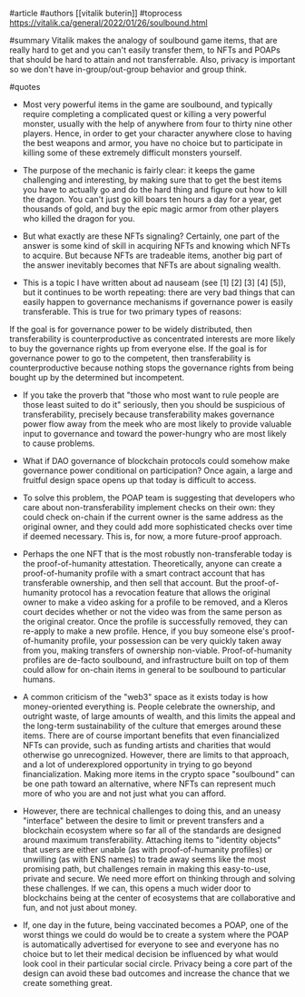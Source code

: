 #article 
#authors [[vitalik buterin]]
#toprocess 
https://vitalik.ca/general/2022/01/26/soulbound.html

#summary 
Vitalik makes the analogy of soulbound game items, that are really hard to get and you can't easily transfer them, to NFTs and POAPs that should be hard to attain and not transferrable. Also, privacy is important so we don't have in-group/out-group behavior and group think.

#quotes 
* Most very powerful items in the game are soulbound, and typically require completing a complicated quest or killing a very powerful monster, usually with the help of anywhere from four to thirty nine other players. Hence, in order to get your character anywhere close to having the best weapons and armor, you have no choice but to participate in killing some of these extremely difficult monsters yourself.

* The purpose of the mechanic is fairly clear: it keeps the game challenging and interesting, by making sure that to get the best items you have to actually go and do the hard thing and figure out how to kill the dragon. You can't just go kill boars ten hours a day for a year, get thousands of gold, and buy the epic magic armor from other players who killed the dragon for you.

* But what exactly are these NFTs signaling? Certainly, one part of the answer is some kind of skill in acquiring NFTs and knowing which NFTs to acquire. But because NFTs are tradeable items, another big part of the answer inevitably becomes that NFTs are about signaling wealth.

* This is a topic I have written about ad nauseam (see [1] [2] [3] [4] [5]), but it continues to be worth repeating: there are very bad things that can easily happen to governance mechanisms if governance power is easily transferable. This is true for two primary types of reasons:

If the goal is for governance power to be widely distributed, then transferability is counterproductive as concentrated interests are more likely to buy the governance rights up from everyone else.
If the goal is for governance power to go to the competent, then transferability is counterproductive because nothing stops the governance rights from being bought up by the determined but incompetent.

* If you take the proverb that "those who most want to rule people are those least suited to do it" seriously, then you should be suspicious of transferability, precisely because transferability makes governance power flow away from the meek who are most likely to provide valuable input to governance and toward the power-hungry who are most likely to cause problems.

* What if DAO governance of blockchain protocols could somehow make governance power conditional on participation? Once again, a large and fruitful design space opens up that today is difficult to access.

* To solve this problem, the POAP team is suggesting that developers who care about non-transferability implement checks on their own: they could check on-chain if the current owner is the same address as the original owner, and they could add more sophisticated checks over time if deemed necessary. This is, for now, a more future-proof approach.

* Perhaps the one NFT that is the most robustly non-transferable today is the proof-of-humanity attestation. Theoretically, anyone can create a proof-of-humanity profile with a smart contract account that has transferable ownership, and then sell that account. But the proof-of-humanity protocol has a revocation feature that allows the original owner to make a video asking for a profile to be removed, and a Kleros court decides whether or not the video was from the same person as the original creator. Once the profile is successfully removed, they can re-apply to make a new profile. Hence, if you buy someone else's proof-of-humanity profile, your possession can be very quickly taken away from you, making transfers of ownership non-viable. Proof-of-humanity profiles are de-facto soulbound, and infrastructure built on top of them could allow for on-chain items in general to be soulbound to particular humans.

* A common criticism of the "web3" space as it exists today is how money-oriented everything is. People celebrate the ownership, and outright waste, of large amounts of wealth, and this limits the appeal and the long-term sustainability of the culture that emerges around these items. There are of course important benefits that even financialized NFTs can provide, such as funding artists and charities that would otherwise go unrecognized. However, there are limits to that approach, and a lot of underexplored opportunity in trying to go beyond financialization. Making more items in the crypto space "soulbound" can be one path toward an alternative, where NFTs can represent much more of who you are and not just what you can afford.


* However, there are technical challenges to doing this, and an uneasy "interface" between the desire to limit or prevent transfers and a blockchain ecosystem where so far all of the standards are designed around maximum transferability. Attaching items to "identity objects" that users are either unable (as with proof-of-humanity profiles) or unwilling (as with ENS names) to trade away seems like the most promising path, but challenges remain in making this easy-to-use, private and secure. We need more effort on thinking through and solving these challenges. If we can, this opens a much wider door to blockchains being at the center of ecosystems that are collaborative and fun, and not just about money.

*  If, one day in the future, being vaccinated becomes a POAP, one of the worst things we could do would be to create a system where the POAP is automatically advertised for everyone to see and everyone has no choice but to let their medical decision be influenced by what would look cool in their particular social circle. Privacy being a core part of the design can avoid these bad outcomes and increase the chance that we create something great.

